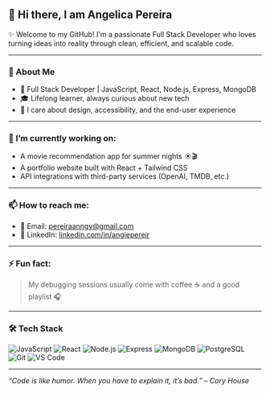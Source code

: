 ## 👋 Hi there, I am Angelica Pereira

✨ Welcome to my GitHub! I'm a passionate Full Stack Developer who loves turning ideas into reality through clean, efficient, and scalable code.

---

### 🚀 About Me

- 🧠 Full Stack Developer | JavaScript, React, Node.js, Express, MongoDB
- 🎓 Lifelong learner, always curious about new tech
- 🎨 I care about design, accessibility, and the end-user experience

---

### 🔭 I’m currently working on:
- A movie recommendation app for summer nights ☀️🎬
- A portfolio website built with React + Tailwind CSS
- API integrations with third-party services (OpenAI, TMDB, etc.)

---




### 📫 How to reach me:
- 💌 Email: pereiraanngy@gmail.com
- 💼 LinkedIn: [linkedin.com/in/angiepereir](www.linkedin.com/in/anngy-pereira-094aa026a)

---

### ⚡ Fun fact:
> My debugging sessions usually come with coffee ☕ and a good playlist 🎧

---

### 🛠 Tech Stack
![JavaScript](https://img.shields.io/badge/-JavaScript-black?style=flat-square&logo=javascript)
![React](https://img.shields.io/badge/-React-black?style=flat-square&logo=react)
![Node.js](https://img.shields.io/badge/-Node.js-black?style=flat-square&logo=node.js)
![Express](https://img.shields.io/badge/-Express-black?style=flat-square&logo=express)
![MongoDB](https://img.shields.io/badge/-MongoDB-black?style=flat-square&logo=mongodb)
![PostgreSQL](https://img.shields.io/badge/-PostgreSQL-black?style=flat-square&logo=postgresql)
![Git](https://img.shields.io/badge/-Git-black?style=flat-square&logo=git)
![VS Code](https://img.shields.io/badge/-VS%20Code-black?style=flat-square&logo=visual-studio-code)

---

_“Code is like humor. When you have to explain it, it’s bad.” – Cory House_

